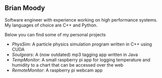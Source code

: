 ## Brian Moody

Software engineer with experience working on high performance systems. My languages of choice are C++ and Python. 

Below you can find some of my personal projects
- _PhysSim_: A particle physics simulation program written in C++ using CUDA
- _Soulgears_: A (now outdated) mp3 tagging app written in Java
- _TempMonitor_: A small raspberry pi app for logging temperature and humidity to a chart that can be accessed over the web
- _RemoteMonitor_: A raspberry pi webcam app
